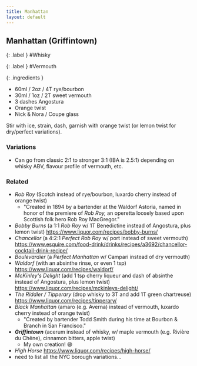 ```yaml
---
title: Manhattan
layout: default
---
```


## Manhattan (Griffintown)

{: .label }
#Whisky

{: .label }
#Vermouth

{: .ingredients }
>
- 60ml / 2oz / 4T rye/bourbon
- 30ml / 1oz / 2T sweet vermouth
- 3 dashes Angostura
- Orange twist
- Nick & Nora / Coupe glass

Stir with ice, strain, dash, garnish with orange twist (or lemon twist for dry/perfect variations).

### Variations

- Can go from classic 2:1 to stronger 3:1 (IBA is 2.5:1) depending on whisky ABV, flavour profile of vermouth, etc.

### Related

- _Rob Roy_ (Scotch instead of rye/bourbon, luxardo cherry instead of orange twist)
  - "Created in 1894 by a bartender at the Waldorf Astoria, named in honor of the premiere of _Rob Roy,_ an operetta loosely based upon Scottish folk hero Rob Roy MacGregor."
- _Bobby Burns_ (a 1:1 _Rob Roy_ w/ 1T Benedictine instead of Angostura, plus lemon twist) https://www.liquor.com/recipes/bobby-burns/
- _Chancellor_ (a 4:2:1 _Perfect Rob Roy_ w/ port instead of sweet vermouth) https://www.esquire.com/food-drink/drinks/recipes/a3692/chancellor-cocktail-drink-recipe/
- _Boulevardier_ (a _Perfect Manhattan_ w/ Campari instead of dry vermouth)
- _Waldorf_ (with an absinthe rinse, or even 1 tsp) https://www.liquor.com/recipes/waldorf/
- _McKinley's Delight_ (add 1 tsp cherry liqueur and dash of absinthe instead of Angostura, plus lemon twist) https://www.liquor.com/recipes/mckinleys-delight/
- _The Riddler / Tipperary_ (drop whisky to 3T and add 1T green chartreuse) https://www.liquor.com/recipes/tipperary/
- _Black Manhattan_ (amaro (e.g. Averna) instead of vermouth, luxardo cherry instead of orange twist)
  - "Created by bartender Todd Smith during his time at Bourbon & Branch in San Francisco."
- _**Griffintown**_ (acerum instead of whisky, w/ maple vermouth (e.g. Rivière du Chêne), cinnamon bitters, apple twist)
  - My own creation! 😄
- _High Horse_ https://www.liquor.com/recipes/high-horse/
- need to list all the NYC borough variations...
